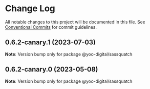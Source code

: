 # Change Log

All notable changes to this project will be documented in this file.
See [Conventional Commits](https://conventionalcommits.org) for commit guidelines.

## 0.6.2-canary.1 (2023-07-03)

**Note:** Version bump only for package @yoo-digital/sassquatch





## 0.6.2-canary.0 (2023-05-08)

**Note:** Version bump only for package @yoo-digital/sassquatch

